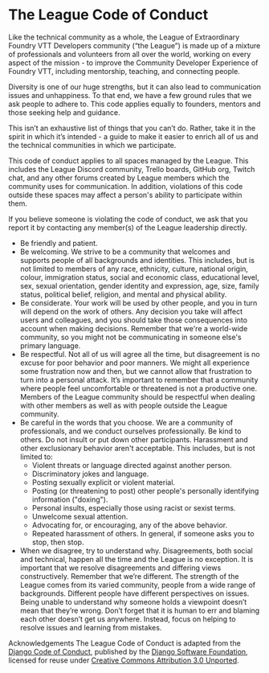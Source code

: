 # The League Code of Conduct

Like the technical community as a whole, the League of Extraordinary Foundry VTT
Developers community (“the League”) is made up of a mixture of professionals and
volunteers from all over the world, working on every aspect of the mission - to
improve the Community Developer Experience of Foundry VTT, including mentorship,
teaching, and connecting people.

Diversity is one of our huge strengths, but it can also lead to communication
issues and unhappiness. To that end, we have a few ground rules that we ask
people to adhere to. This code applies equally to founders, mentors and those
seeking help and guidance.

This isn’t an exhaustive list of things that you can’t do. Rather, take it in
the spirit in which it’s intended - a guide to make it easier to enrich all of
us and the technical communities in which we participate.

This code of conduct applies to all spaces managed by the League. This includes
the League Discord community, Trello boards, GitHub org, Twitch chat, and any
other forums created by League members which the community uses for
communication. In addition, violations of this code outside these spaces may
affect a person's ability to participate within them.

If you believe someone is violating the code of conduct, we ask that you report
it by contacting any member(s) of the League leadership directly.

- Be friendly and patient.
- Be welcoming. We strive to be a community that welcomes and supports people of
  all backgrounds and identities. This includes, but is not limited to members
  of any race, ethnicity, culture, national origin, colour, immigration status,
  social and economic class, educational level, sex, sexual orientation, gender
  identity and expression, age, size, family status, political belief, religion,
  and mental and physical ability.
- Be considerate. Your work will be used by other people, and you in turn will
  depend on the work of others. Any decision you take will affect users and
  colleagues, and you should take those consequences into account when making
  decisions. Remember that we're a world-wide community, so you might not be
  communicating in someone else's primary language.
- Be respectful. Not all of us will agree all the time, but disagreement is no
  excuse for poor behavior and poor manners. We might all experience some
  frustration now and then, but we cannot allow that frustration to turn into a
  personal attack. It’s important to remember that a community where people feel
  uncomfortable or threatened is not a productive one. Members of the League
  community should be respectful when dealing with other members as well as with
  people outside the League community.
- Be careful in the words that you choose. We are a community of professionals,
  and we conduct ourselves professionally. Be kind to others. Do not insult or
  put down other participants. Harassment and other exclusionary behavior aren't
  acceptable. This includes, but is not limited to:
  - Violent threats or language directed against another person.
  - Discriminatory jokes and language.
  - Posting sexually explicit or violent material.
  - Posting (or threatening to post) other people's personally identifying
    information ("doxing").
  - Personal insults, especially those using racist or sexist terms.
  - Unwelcome sexual attention.
  - Advocating for, or encouraging, any of the above behavior.
  - Repeated harassment of others. In general, if someone asks you to stop,
    then stop.
- When we disagree, try to understand why. Disagreements, both social and
  technical, happen all the time and the League is no exception. It is important
  that we resolve disagreements and differing views constructively. Remember
  that we’re different. The strength of the League comes from its varied
  community, people from a wide range of backgrounds. Different people have
  different perspectives on issues. Being unable to understand why someone holds
  a viewpoint doesn’t mean that they’re wrong. Don’t forget that it is human to
  err and blaming each other doesn’t get us anywhere. Instead, focus on helping
  to resolve issues and learning from mistakes.

Acknowledgements
The League Code of Conduct is adapted from the [Django Code of Conduct][1], published
by the [Django Software Foundation][2], licensed for reuse under [Creative Commons
Attribution 3.0 Unported][3].

[1]: https://www.djangoproject.com/conduct/
[2]: https://www.djangoproject.com/foundation/
[3]: https://creativecommons.org/licenses/by/3.0/
